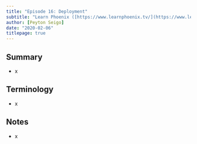 ```yaml
---
title: "Episode 16: Deployment"
subtitle: "Learn Phoenix ([https://www.learnphoenix.tv/](https://www.learnphoenix.tv/))"
author: [Peyton Seigo]
date: "2020-02-06"
titlepage: true
---
```


## Summary

- x

## Terminology

- x

## Notes

- x
